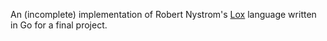 An (incomplete) implementation of Robert Nystrom's [Lox](https://craftinginterpreters.com/introduction.html) language written in Go for a final project.
